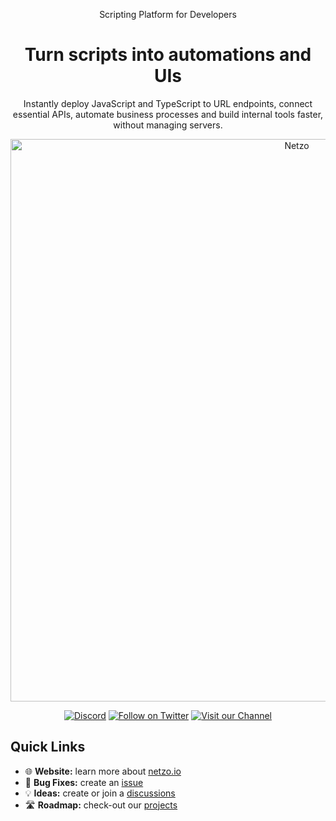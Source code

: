 
<p align="center">Scripting Platform for Developers</p>
<h1 align="center">Turn scripts into automations and UIs</h1>
<p align="center"">
Instantly deploy JavaScript and TypeScript to URL endpoints, connect essential APIs, automate business processes and build internal tools faster, without managing servers.
</p>

<p align="center">
  <a href="https://netzo.io" rel="noopener" target="_blank">
    <img width="900" src="https://github.com/netzo/website/blob/1e86197ed16eadd4c0695271cadba8c1c7bdf562/src/public/images/home/save-hundreds-of-developer-hours.gif" alt="Netzo" />
  </a>
</p>
  
<div align="center">

[![Discord](https://discord.com/api/guilds/1069584352415068251/widget.png)](https://discord.gg/tbDUpRQCTk)
[![Follow on Twitter](https://img.shields.io/twitter/follow/netzoio.svg?label=follow+netzoio)](https://twitter.com/netzoio)
[![Visit our Channel](https://img.shields.io/youtube/channel/views/UCHFSTwM7-ZjeJRI0RwtlFmg)](https://www.youtube.com/channel/UCHFSTwM7-ZjeJRI0RwtlFmg)
</div>

## Quick Links
- 🌐 **Website:** learn more about [netzo.io](https://netzo.io)
- 🐛 **Bug Fixes:** create an [issue](https://github.com/netzo/netzo/issues)
- 💡 **Ideas:** create or join a [discussions](https://github.com/netzo/netzo/discussions)
- 🛣️ **Roadmap:** check-out our [projects](https://github.com/netzo/netzo/projects)

